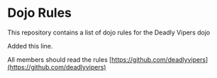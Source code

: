 Dojo Rules
==========

This repository contains a list of dojo rules for the Deadly Vipers dojo

Added this line.

All members should read the rules [https://github.com/deadlyvipers](https://github.com/deadlyvipers)
